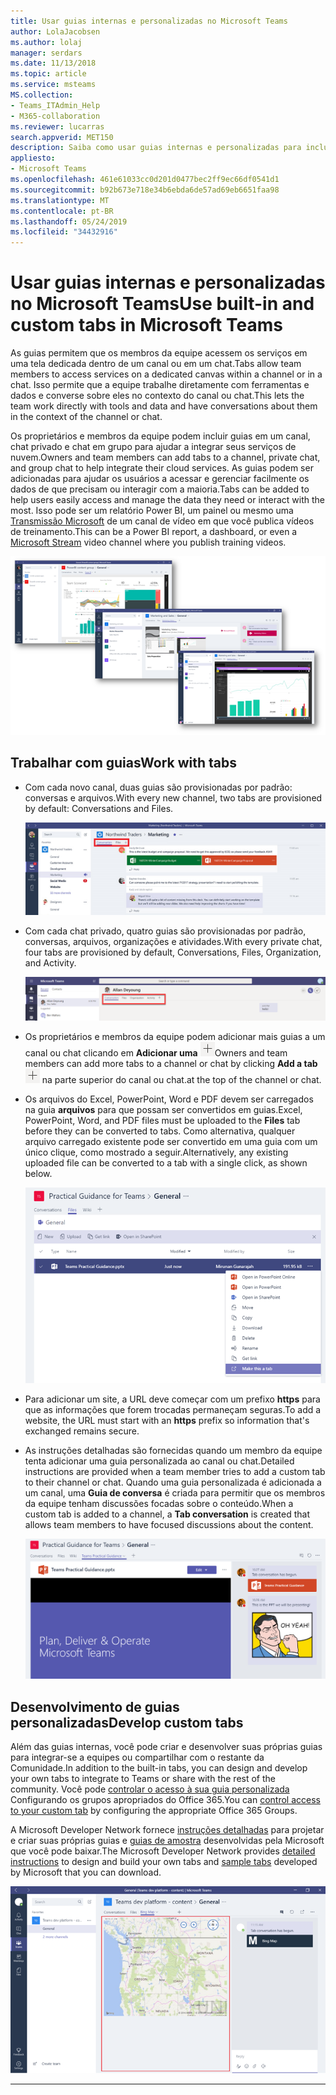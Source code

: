```yaml
---
title: Usar guias internas e personalizadas no Microsoft Teams
author: LolaJacobsen
ms.author: lolaj
manager: serdars
ms.date: 11/13/2018
ms.topic: article
ms.service: msteams
MS.collection:
- Teams_ITAdmin_Help
- M365-collaboration
ms.reviewer: lucarras
search.appverid: MET150
description: Saiba como usar guias internas e personalizadas para incluir recursos, como conversas, arquivos, mapas e muito mais.
appliesto:
- Microsoft Teams
ms.openlocfilehash: 461e61033cc0d201d0477bec2ff9ec66df0541d1
ms.sourcegitcommit: b92b673e718e34b6ebda6de57ad69eb6651faa98
ms.translationtype: MT
ms.contentlocale: pt-BR
ms.lasthandoff: 05/24/2019
ms.locfileid: "34432916"
---
```

<a name="use-built-in-and-custom-tabs-in-microsoft-teams"></a><span data-ttu-id="d2f62-103">Usar guias internas e personalizadas no Microsoft Teams</span><span class="sxs-lookup"><span data-stu-id="d2f62-103">Use built-in and custom tabs in Microsoft Teams</span></span>
==================================================

<span data-ttu-id="d2f62-104">As guias permitem que os membros da equipe acessem os serviços em uma tela dedicada dentro de um canal ou em um chat.</span><span class="sxs-lookup"><span data-stu-id="d2f62-104">Tabs allow team members to access services on a dedicated canvas within a channel or in a chat.</span></span> <span data-ttu-id="d2f62-105">Isso permite que a equipe trabalhe diretamente com ferramentas e dados e converse sobre eles no contexto do canal ou chat.</span><span class="sxs-lookup"><span data-stu-id="d2f62-105">This lets the team work directly with tools and data and have conversations about them in the context of the channel or chat.</span></span> 

<span data-ttu-id="d2f62-106">Os proprietários e membros da equipe podem incluir guias em um canal, chat privado e chat em grupo para ajudar a integrar seus serviços de nuvem.</span><span class="sxs-lookup"><span data-stu-id="d2f62-106">Owners and team members can add tabs to a channel, private chat, and group chat to help integrate their cloud services.</span></span> <span data-ttu-id="d2f62-107">As guias podem ser adicionadas para ajudar os usuários a acessar e gerenciar facilmente os dados de que precisam ou interagir com a maioria.</span><span class="sxs-lookup"><span data-stu-id="d2f62-107">Tabs can be added to help users easily access and manage the data they need or interact with the most.</span></span> <span data-ttu-id="d2f62-108">Isso pode ser um relatório Power BI, um painel ou mesmo uma [Transmissão Microsoft](https://go.microsoft.com/fwlink/?linkid=855785) de um canal de vídeo em que você publica vídeos de treinamento.</span><span class="sxs-lookup"><span data-stu-id="d2f62-108">This can be a Power BI report, a dashboard, or even a [Microsoft Stream](https://go.microsoft.com/fwlink/?linkid=855785) video channel where you publish training videos.</span></span>

![Três capturas de tela de vários conteúdos na guia.](media/Use_built-in_and_custom_tabs_in_Microsoft_Teams_image4.png)

## <a name="work-with-tabs"></a><span data-ttu-id="d2f62-110">Trabalhar com guias</span><span class="sxs-lookup"><span data-stu-id="d2f62-110">Work with tabs</span></span>

- <span data-ttu-id="d2f62-111">Com cada novo canal, duas guias são provisionadas por padrão: conversas e arquivos.</span><span class="sxs-lookup"><span data-stu-id="d2f62-111">With every new channel, two tabs are provisioned by default: Conversations and Files.</span></span> 

    ![Captura de tela da seção de Conversas da equipe de Marketing.](media/Use_built-in_and_custom_tabs_in_Microsoft_Teams_image1.png)
- <span data-ttu-id="d2f62-113">Com cada chat privado, quatro guias são provisionadas por padrão, conversas, arquivos, organizações e atividades.</span><span class="sxs-lookup"><span data-stu-id="d2f62-113">With every private chat, four tabs are provisioned by default, Conversations, Files, Organization, and Activity.</span></span>

    ![Captura de tela das guias em um chat.](media/Use_built-in_and_custom_tabs_add_tabs_to_a_chat.png)

- <span data-ttu-id="d2f62-115">Os proprietários e membros da equipe podem adicionar mais guias a um canal ou chat clicando em **Adicionar uma** ![captura de tela do botão Adicionar uma guia, mostrando um sinal de +.](media/Use_built-in_and_custom_tabs_add_a_tab_button.png)</span><span class="sxs-lookup"><span data-stu-id="d2f62-115">Owners and team members can add more tabs to a channel or chat by clicking **Add a tab** ![Screenshot of the Add a tab button, showing a + sign.](media/Use_built-in_and_custom_tabs_add_a_tab_button.png)</span></span> <span data-ttu-id="d2f62-116">na parte superior do canal ou chat.</span><span class="sxs-lookup"><span data-stu-id="d2f62-116">at the top of the channel or chat.</span></span>

- <span data-ttu-id="d2f62-117">Os arquivos do Excel, PowerPoint, Word e PDF devem ser carregados na guia **arquivos** para que possam ser convertidos em guias.</span><span class="sxs-lookup"><span data-stu-id="d2f62-117">Excel, PowerPoint, Word, and PDF files must be uploaded to the **Files** tab before they can be converted to tabs.</span></span> <span data-ttu-id="d2f62-118">Como alternativa, qualquer arquivo carregado existente pode ser convertido em uma guia com um único clique, como mostrado a seguir.</span><span class="sxs-lookup"><span data-stu-id="d2f62-118">Alternatively, any existing uploaded file can be converted to a tab with a single click, as shown below.</span></span>

    ![Captura de tela da guia Arquivos com um arquivo PowerPoint selecionado.](media/Use_built-in_and_custom_tabs_in_Microsoft_Teams_image2.png)

- <span data-ttu-id="d2f62-120">Para adicionar um site, a URL deve começar com um prefixo **https** para que as informações que forem trocadas permaneçam seguras.</span><span class="sxs-lookup"><span data-stu-id="d2f62-120">To add a website, the URL must start with an **https** prefix so information that's exchanged remains secure.</span></span>

- <span data-ttu-id="d2f62-121">As instruções detalhadas são fornecidas quando um membro da equipe tenta adicionar uma guia personalizada ao canal ou chat.</span><span class="sxs-lookup"><span data-stu-id="d2f62-121">Detailed instructions are provided when a team member tries to add a custom tab to their channel or chat.</span></span> <span data-ttu-id="d2f62-122">Quando uma guia personalizada é adicionada a um canal, uma **Guia de conversa** é criada para permitir que os membros da equipe tenham discussões focadas sobre o conteúdo.</span><span class="sxs-lookup"><span data-stu-id="d2f62-122">When a custom tab is added to a channel, a **Tab conversation** is created that allows team members to have focused discussions about the content.</span></span>

    ![Captura de tela de uma guia personalizada com uma guia de conversa à direita](media/Use_built-in_and_custom_tabs_in_Microsoft_Teams_image3.png)

## <a name="develop-custom-tabs"></a><span data-ttu-id="d2f62-124">Desenvolvimento de guias personalizadas</span><span class="sxs-lookup"><span data-stu-id="d2f62-124">Develop custom tabs</span></span>

<span data-ttu-id="d2f62-125">Além das guias internas, você pode criar e desenvolver suas próprias guias para integrar-se a equipes ou compartilhar com o restante da Comunidade.</span><span class="sxs-lookup"><span data-stu-id="d2f62-125">In addition to the built-in tabs, you can design and develop your own tabs to integrate to Teams or share with the rest of the community.</span></span> <span data-ttu-id="d2f62-126">Você pode [controlar o acesso à sua guia personalizada](https://docs.microsoft.com/en-us/microsoftteams/platform/get-started/design#streamline-access) Configurando os grupos apropriados do Office 365.</span><span class="sxs-lookup"><span data-stu-id="d2f62-126">You can [control access to your custom tab](https://docs.microsoft.com/en-us/microsoftteams/platform/get-started/design#streamline-access) by configuring the appropriate Office 365 Groups.</span></span>

<span data-ttu-id="d2f62-127">A Microsoft Developer Network fornece [instruções detalhadas](https://go.microsoft.com/fwlink/?linkid=855786) para projetar e criar suas próprias guias e [guias de amostra](https://go.microsoft.com/fwlink/?linkid=855787) desenvolvidas pela Microsoft que você pode baixar.</span><span class="sxs-lookup"><span data-stu-id="d2f62-127">The Microsoft Developer Network provides [detailed instructions](https://go.microsoft.com/fwlink/?linkid=855786) to design and build your own tabs and [sample tabs](https://go.microsoft.com/fwlink/?linkid=855787) developed by Microsoft that you can download.</span></span>

![Captura de tela de um exemplo de guia personalizada no Microsoft Teams.](media/Use_built-in_and_custom_tabs_in_Microsoft_Teams_image5.png)

---

